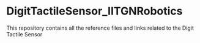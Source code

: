 # DigitTactileSensor_IITGNRobotics
This repository contains all the reference files and links related to the Digit Tactile Sensor
